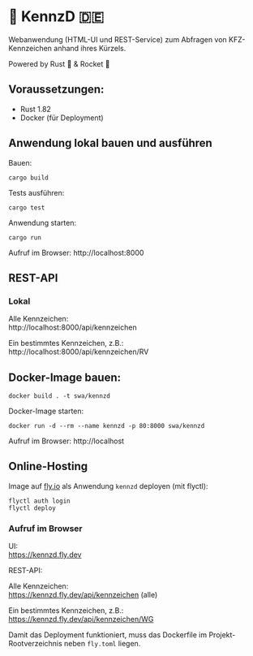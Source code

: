 # 🚗 KennzD 🇩🇪 

Webanwendung (HTML-UI und REST-Service) zum Abfragen von KFZ-Kennzeichen anhand ihres Kürzels.

Powered by Rust 🦀 & Rocket 🚀

## Voraussetzungen:

* Rust 1.82
* Docker (für Deployment)

## Anwendung lokal bauen und ausführen
Bauen:
```shell script
cargo build
```

Tests ausführen:
```shell script
cargo test
```

Anwendung starten:
```shell script
cargo run
```

Aufruf im Browser: http://localhost:8000

## REST-API

### Lokal

Alle Kennzeichen:<br>
http://localhost:8000/api/kennzeichen

Ein bestimmtes Kennzeichen, z.B.:<br> 
http://localhost:8000/api/kennzeichen/RV

## Docker-Image bauen:

```shell script
docker build . -t swa/kennzd
```

Docker-Image starten:
```shell script
docker run -d --rm --name kennzd -p 80:8000 swa/kennzd
```
Aufruf im Browser: http://localhost

## Online-Hosting

Image auf [fly.io](https://fly.io/) als Anwendung `kennzd` deployen (mit flyctl):
```shell script
flyctl auth login
flyctl deploy 
```
### Aufruf im Browser

UI:<br>
https://kennzd.fly.dev

REST-API:<br>

Alle Kennzeichen:<br>
https://kennzd.fly.dev/api/kennzeichen (alle)<br>

Ein bestimmtes Kennzeichen, z.B.:<br>
https://kennzd.fly.dev/api/kennzeichen/WG <br>

Damit das Deployment funktioniert, muss das Dockerfile im Projekt-Rootverzeichnis neben `fly.toml` liegen.
